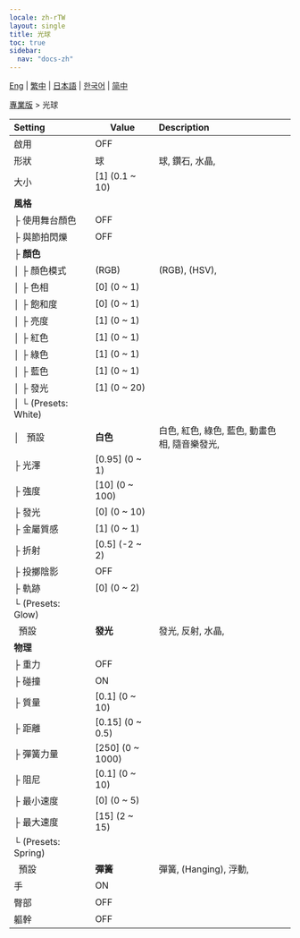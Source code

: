 ```yaml
---
locale: zh-rTW
layout: single
title: 光球
toc: true
sidebar:
  nav: "docs-zh"
---
```

[Eng](/dancexr/menu/2025.4/actor/light_ball) | [繁中](/tw/dancexr/menu/2025.4/actor/light_ball) | [日本語](/jp/dancexr/menu/2025.4/actor/light_ball) | [한국어](/kr/dancexr/menu/2025.4/actor/light_ball) | [简中](/zh/dancexr/menu/2025.4/actor/light_ball)

[專業版](../menu#專業版) > 光球



| Setting | Value | Description |
| :--- | --- | :--- |
| 啟用 | OFF | 
| 形狀 | 球 | 球, 鑽石, 水晶, 
| 大小 | [1] (0.1 ~ 10) | 
| **風格** | | 
| ├&nbsp;使用舞台顏色 | OFF | 
| ├&nbsp;與節拍閃爍 | OFF | 
| ├&nbsp;**顏色** | | 
| │&nbsp;├&nbsp;顏色模式 | (RGB) | (RGB), (HSV), 
| │&nbsp;├&nbsp;色相 | [0] (0 ~ 1) | 
| │&nbsp;├&nbsp;飽和度 | [0] (0 ~ 1) | 
| │&nbsp;├&nbsp;亮度 | [1] (0 ~ 1) | 
| │&nbsp;├&nbsp;紅色 | [1] (0 ~ 1) | 
| │&nbsp;├&nbsp;綠色 | [1] (0 ~ 1) | 
| │&nbsp;├&nbsp;藍色 | [1] (0 ~ 1) | 
| │&nbsp;├&nbsp;發光 | [1] (0 ~ 20) | 
| │&nbsp;└&nbsp;(Presets: White) || 
| │&nbsp;&nbsp;&nbsp;預設 | **白色** | 白色, 紅色, 綠色, 藍色, 動畫色相, 隨音樂發光,  |
| ├&nbsp;光澤 | [0.95] (0 ~ 1) | 
| ├&nbsp;強度 | [10] (0 ~ 100) | 
| ├&nbsp;發光 | [0] (0 ~ 10) | 
| ├&nbsp;金屬質感 | [1] (0 ~ 1) | 
| ├&nbsp;折射 | [0.5] (-2 ~ 2) | 
| ├&nbsp;投擲陰影 | OFF | 
| ├&nbsp;軌跡 | [0] (0 ~ 2) | 
| └&nbsp;(Presets: Glow) || 
| &nbsp;&nbsp;預設 | **發光** | 發光, 反射, 水晶,  |
| **物理** | | 
| ├&nbsp;重力 | OFF | 
| ├&nbsp;碰撞 | ON | 
| ├&nbsp;質量 | [0.1] (0 ~ 10) | 
| ├&nbsp;距離 | [0.15] (0 ~ 0.5) | 
| ├&nbsp;彈簧力量 | [250] (0 ~ 1000) | 
| ├&nbsp;阻尼 | [0.1] (0 ~ 10) | 
| ├&nbsp;最小速度 | [0] (0 ~ 5) | 
| ├&nbsp;最大速度 | [15] (2 ~ 15) | 
| └&nbsp;(Presets: Spring) || 
| &nbsp;&nbsp;預設 | **彈簧** | 彈簧, (Hanging), 浮動,  |
| 手 | ON | 
| 臀部 | OFF | 
| 軀幹 | OFF | 
